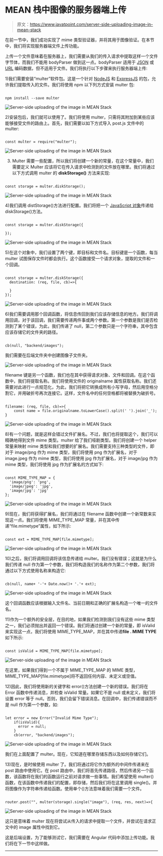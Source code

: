 # MEAN 栈中图像的服务器端上传

> 原文：<https://www.javatpoint.com/server-side-uploading-image-in-mean-stack>

在前一节中，我们成功实现了 mime 类型验证器，并将其用于图像验证。在本节中，我们将实现服务器端文件上传功能。

上传一个文件意味着在服务器上，我们需要从我们的传入请求中提取这样一个文件字节体，而我们不能用 bodyParser 做到这一点。bodyParser 适用于 [JSON](https://www.javatpoint.com/json-tutorial) 或 [URL](https://www.javatpoint.com/url-full-form) 编码数据，但不适用于文件。我们将执行以下步骤来执行服务器端上传:

1)我们需要安装“multer”软件包。这是一个针对 [NodeJS](https://www.javatpoint.com/nodejs-tutorial) 和 [ExpressJS](https://www.javatpoint.com/expressjs-tutorial) 的包，允许我们提取传入的文件。我们将使用 npm 以下列方式安装 multer 包:

```

npm install --save multer

```

![Server-side uploading of the image in MEAN Stack](img/cc4dfa86565fa76b0ab1b3aef214a577.png)

2)安装包后，我们就可以使用了。我们将使用 multer，只需将其附加到某些应该能够接受文件的路由上。首先，我们需要以如下方式导入 post.js 文件中的 multer:

```

const multer = require("multer");

```

![Server-side uploading of the image in MEAN Stack](img/61435cd2c250d1c34ce730d547cb3dc7.png)

3) Multer 需要一些配置，所以我们将创建一个新的常量，在这个常量中，我们需要定义 Multer 应该将它在传入请求中检测到的文件放在哪里。我们将通过以下方式调用 multer 的 **diskStorage()** 方法来实现:

```

const storage = multer.diskStorage();

```

![Server-side uploading of the image in MEAN Stack](img/5039cf6986bbe47e1bfab9b92fa5b440.png)

4)我们调用 distStorage()方法进行配置。我们将把一个 [JavaScript 对象](https://www.javatpoint.com/javascript-objects)传递给 diskStorage()方法。

```

const storage = multer.diskStorage({

});

```

![Server-side uploading of the image in MEAN Stack](img/58e3c6a24924ec2b5d1d235989f783ce.png)

5)在这个对象中，我们设置了两个键，即目标和文件名。目标键是一个函数，每当 multer 试图保存文件时都会执行。这个函数接受一个请求对象，提取的文件和一个回调。

```

const storage = multer.diskStorage({
  destination: (req, file, cb)=>{

  }
}); 

```

![Server-side uploading of the image in MEAN Stack](img/c8ddf3079170183e52a06fab9a4d4ec0.png)

6)我们需要调用那个回调函数，将信息传回到我们应该存储信息的地方。我们将调用回调，对于该回调，我们需要传递两件事或两个参数。第一个参数是我们是否检测到了某个错误，为此，我们传递了 null，第二个参数只是一个字符串，其中包含应该存储它的文件夹的路径。

```

cb(null, "backend/images");

```

我们需要在后端文件夹中创建图像子文件夹。

![Server-side uploading of the image in MEAN Stack](img/fb22e8d01ec58e837a1326b40b8b4eca.png)

filename 键是另一个函数，我们也在其中获得请求对象、文件和回调。在这个函数中，我们将提取名称。我们将使用文件的 originalname 属性获取名称。我们还需要对此进行一点规范化，为此，我们将把它转换成所有小写字母，然后用空格分割它，并用破折号再次连接它。这样，文件名中的任何空格都将被替换为破折号。

```

filename: (req, file, cb)=>{
    const name = file.originalname.toLowerCase().split(' ').join('_');
}

```

![Server-side uploading of the image in MEAN Stack](img/0840763672e145e2307c4514e9fea3f4.png)

8)有一个问题，就是这样会错过文件扩展名。不过，我们也将提取这个，我们可以精确地得到文件 mime 类型。multer 给了我们哑剧类型。我们将创建一个 helper 常量来映射 mime 类型和我们想要的扩展名。我们需要支持三种类型的文件，即对于 image/png 作为 mime 类型，我们将使用 png 作为扩展名，对于 image.jpeg 作为 mime 类型，我们将使用 jpg 作为扩展名，对于 image/jpg 作为 mime 类型，我们将使用 jpg 作为扩展名的方式如下:

```

const MIME_TYPE_MAP = {
  'image/png': 'png',
  'image/jpeg': 'jpg',
  'image/jpg': 'jpg'
};

```

![Server-side uploading of the image in MEAN Stack](img/88b39b84124286ac55a2c07caef25e5c.png)

9)现在，我们将获得扩展名，我们将通过在 filename 函数中创建一个新常数来实现这一点。我们将使用 MIME_TYPE_MAP 常量，并在其中传递“file.mimetype”属性，如下所示:

```

const ext = MIME_TYPE_MAP[file.mimetype];

```

![Server-side uploading of the image in MEAN Stack](img/dceb95cd622ccab0db051dafa3f641fc.png)

10)之后，我们将调用回调将该信息传递给 multer。我们没有错误；这就是为什么我们传递 null 作为第一个参数，我们将构造我们的名称作为第二个参数，我们将通过以下方式使用名称来构造它:

```

cb(null, name+ '-'+ Date.now()+ '.'+ ext);

```

![Server-side uploading of the image in MEAN Stack](img/3750d375842f5b7f30831d016ff6bf57.png)

这个回调函数应该根据输入文件名、当前日期和正确的扩展名构造一个唯一的文件名。

11)作为一个额外的安全层，在目的地，如果我们检测到我们没有这些 mime 类型之一，我们必须抛出并返回一个错误。我们将通过创建一个新的常量，即 isValid 来实现这一点，我们将使用 MIME_TYPE_MAP，并在其中传递**file . MIME TYPE**如下所示:

```

const isValid = MIME_TYPE_MAP[file.mimetype];

```

![Server-side uploading of the image in MEAN Stack](img/d350c801a292b83c74035ca398c549e0.png)

在这里，如果我们得到一个不属于 MIME_TYPE_MAP 的 MIME 类型，MIME_TYPE_MAP[file.mimetype]将不返回任何内容、未定义或空值。

12)因此，我们将使用新的关键字和 error()方法创建一个新的错误。我们将在 Error 函数中传递消息，并检查 isValid 常量。如果它不是 null 或未定义，我们将设置 error 等于 null。否则，我们会留下错误消息。在回调中，我们传递错误而不是 null 作为第一个参数，如:

```

let error = new Error("Invalid Mime Type");
    if(isValid){
      error = null;
    }
    cb(error, "backend/images");

```

![Server-side uploading of the image in MEAN Stack](img/df1d3e9f247896d640562506fce77300.png)

我们在上面配置了 multer。现在，它知道在哪里存储东西以及如何存储它们。

13)现在，是时候使用 multer 了。我们将通过将它作为额外的中间件传递来在 post 路由中使用它。在 post 路由中，我们将首先传递路径，然后传递另一个函数，该函数将在我们的函数运行之前对请求做一些事情。我们希望使用 multer()函数，在该函数中传递我们的配置，即存储，然后我们将在这里调用 single()。并将图像作为字符串传递给函数。使用单个()方法意味着我们需要一个文件。

```

router.post("", multer(storage).single("image"), (req, res, next)=>{

```

![Server-side uploading of the image in MEAN Stack](img/3248e4dc5a56c4322e3502e00c21e9f3.png)

这只是意味着 multer 现在将尝试从传入的请求中提取一个文件，并尝试在请求正文中的 image 属性中找到它。

这是后端设置，为了能够测试它，我们需要在 Angular 代码中添加上传功能。我们将在下一节中这样做。

* * *